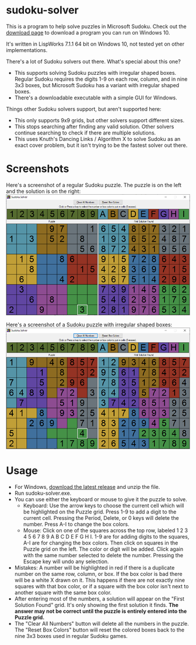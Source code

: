 # sudoku-solver
This is a program to help solve puzzles in Microsoft Sudoku. Check out the
[download page](https://github.com/mchung94/sudoku-solver/releases)
to download a program you can run on Windows 10.

It's written in LispWorks 7.1.1 64 bit on Windows 10, not tested yet on other
implementations.

There's a lot of Sudoku solvers out there. What's special about this one?
- This supports solving Sudoku puzzles with irregular shaped boxes. Regular
  Sudoku requires the digits 1-9 on each row, column, and in nine 3x3 boxes,
  but Microsoft Sudoku has a variant with irregular shaped boxes.
- There's a downloadable executable with a simple GUI for Windows.

Things other Sudoku solvers support, but aren't supported here:
- This only supports 9x9 grids, but other solvers support different sizes.
- This stops searching after finding any valid solution. Other solvers continue
  searching to check if there are multiple solutions.
- This uses Knuth's Dancing Links / Algorithm X to solve Sudoku as an exact
  cover problem, but it isn't trying to be the fastest solver out there.

# Screenshots
Here's a screenshot of a regular Sudoku puzzle.  The puzzle is on the left and
the solution is on the right:
![Regular Sudoku Screenshot](screenshots/regular-screenshot.png)

Here's a screenshot of a Sudoku puzzle with irregular shaped boxes:
![Sudoku with Irregular Boxes Screenshot](screenshots/irregular-boxes-screenshot.png)

# Usage
- For Windows, [download the latest release](https://github.com/mchung94/sudoku-solver/releases) and unzip the file.
- Run sudoku-solver.exe.
- You can use either the keyboard or mouse to give it the puzzle to solve.
  - Keyboard: Use the arrow keys to choose the current cell which will be
    highlighted on the Puzzle grid. Press 1-9 to add a digit to the current
    cell. Pressing the Period, Delete, or 0 keys will delete the number. Press
    A-I to change the box colors.
  - Mouse: Click on one of the squares across the top row, labeled
    1 2 3 4 5 6 7 8 9 A B C D E F G H I.
    1-9 are for adding digits to the squares, A-I are for changing the box
    colors. Then click on squares in the Puzzle grid on the left. The color or
    digit will be added. Click again with the same number selected to delete
    the number. Pressing the Escape key will undo any selection.
- Mistakes: A number will be highlighted in red if there is a duplicate number
  on the same row, column, or box. If the box color is bad there will be a
  white X drawn on it. This happens if there are not exactly nine squares
  with that box color, or if a square with the box color isn't next to another
  square with the same box color.
- After entering most of the numbers, a solution will appear on the
  "First Solution Found" grid. It's only showing the first solution it finds.
  **The answer may not be correct until the puzzle is entirely entered into
  the Puzzle grid.**
- The "Clear All Numbers" button will delete all the numbers in the puzzle.
  The "Reset Box Colors" button will reset the colored boxes back to the nine
  3x3 boxes used in regular Sudoku games.
